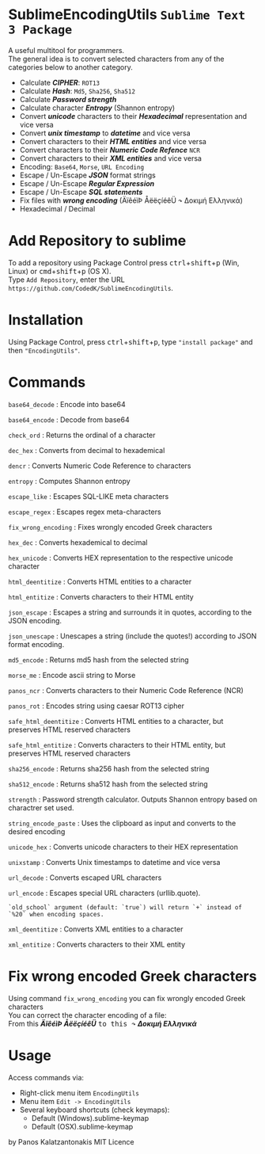 # SublimeEncodingUtils `Sublime Text 3 Package`
A useful multitool for programmers.<br>
The general idea is to convert selected characters from any of the categories below to another category.

- Calculate ***CIPHER***: `ROT13`
- Calculate ***Hash***: `Md5`, `Sha256`, `Sha512`
- Calculate ***Password strength***
- Calculate character ***Entropy*** (Shannon entropy)
- Convert ***unicode*** characters to their ***Hexadecimal*** representation and vice versa
- Convert ***unix timestamp*** to ***datetime*** and vice versa
- Convert characters to their ***HTML entities*** and vice versa
- Convert characters to their ***Numeric Code Refence*** `NCR`
- Convert characters to their ***XML entities*** and vice versa
- Encoding: `Base64`, `Morse`, `URL Encoding`
- Escape / Un-Escape ***JSON*** format strings
- Escape / Un-Escape ***Regular Expression***
- Escape / Un-Escape ***SQL statements***
- Fix files with ***wrong encoding*** (ÄïêéìÞ ÅëëçíéêÜ  <kbd>↷</kbd> Δοκιμή Ελληνικά)
- Hexadecimal / Decimal

# Add Repository to sublime
To add a repository using Package Control press <kbd>ctrl</kbd>+<kbd>shift</kbd>+<kbd>p</kbd> (Win, Linux) or <kbd>cmd</kbd>+<kbd>shift</kbd>+<kbd>p</kbd> (OS X).<br>
Type `Add Repository`, enter the URL  `https://github.com/CodedK/SublimeEncodingUtils`.

# Installation
Using Package Control, press <kbd>ctrl</kbd>+<kbd>shift</kbd>+<kbd>p</kbd>, type `"install package"` and then `"EncodingUtils"`.

# Commands
`base64_decode` : Encode into base64

`base64_encode` : Decode from base64

`check_ord` : Returns the ordinal of a character

`dec_hex` : Converts from decimal to hexademical

`dencr` : Converts Numeric Code Reference to characters

`entropy` : Computes Shannon entropy

`escape_like` : Escapes SQL-LIKE meta characters

`escape_regex` : Escapes regex meta-characters

`fix_wrong_encoding` : Fixes wrongly encoded Greek characters

`hex_dec` : Converts hexademical to decimal

`hex_unicode` : Converts HEX representation to the respective unicode character

`html_deentitize` : Converts HTML entities to a character

`html_entitize` : Converts characters to their HTML entity

`json_escape` : Escapes a string and surrounds it in quotes, according to the JSON encoding.

`json_unescape` : Unescapes a string (include the quotes!) according to JSON format encoding.

`md5_encode` : Returns md5 hash from the selected string

`morse_me` : Encode ascii string to Morse

`panos_ncr` : Converts characters to their Numeric Code Reference (NCR)

`panos_rot` : Encodes string using caesar ROT13 cipher

`safe_html_deentitize` : Converts HTML entities to a character, but preserves HTML reserved characters

`safe_html_entitize` : Converts characters to their HTML entity, but preserves HTML reserved characters

`sha256_encode` : Returns sha256 hash from the selected string

`sha512_encode` : Returns sha512 hash from the selected string

`strength` : Password strength calculator. Outputs Shannon entropy based on charactrer set used.

`string_encode_paste` : Uses the clipboard as input and converts to the desired encoding

`unicode_hex` : Converts unicode characters to their HEX representation

`unixstamp` : Converts Unix timestamps to datetime and vice versa

`url_decode` : Converts escaped URL characters

`url_encode` : Escapes special URL characters (urllib.quote).

	`old_school` argument (default: `true`) will return `+` instead of `%20` when encoding spaces.

`xml_deentitize` : Converts XML entities to a character

`xml_entitize` : Converts characters to their XML entity


# Fix wrong encoded Greek characters
Using command `fix_wrong_encoding` you can fix wrongly encoded Greek characters<br>
You can correct the character encoding of a file: <br>
From this ***ÄïêéìÞ ÅëëçíéêÜ*** <kbd> to this ↷</kbd> ***Δοκιμή Ελληνικά***


# Usage
Access commands via:

- Right-click menu item `EncodingUtils`
- Menu item `Edit -> EncodingUtils`
- Several keyboard shortcuts (check keymaps):
	- Default (Windows).sublime-keymap
	- Default (OSX).sublime-keymap


 by Panos Kalatzantonakis
 MIT Licence
